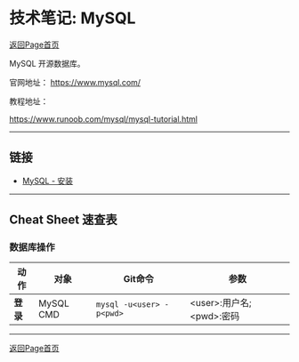 # 技术笔记: MySQL

[返回Page首页](../index.md)

MySQL 开源数据库。


官网地址：
https://www.mysql.com/


教程地址：  

https://www.runoob.com/mysql/mysql-tutorial.html

***

## 链接
- [MySQL - 安装](./app/mysql_install.md)

*** 

## Cheat Sheet 速查表

### **数据库操作**

|动作|对象|Git命令|参数|
|---|---|---|---|
|**登录**|MySQL CMD|`mysql -u<user> -p<pwd>`|\<user>:用户名; \<pwd>:密码|


***

[返回Page首页](../index.md)
